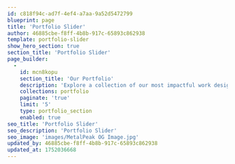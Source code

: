 ```yaml
---
id: c818f94c-ad7f-4ef4-a7aa-9a52d5472799
blueprint: page
title: 'Portfolio Slider'
author: 46885cbe-f8ff-4b8b-917c-65893c862938
template: portfolio-slider
show_hero_section: true
section_title: 'Portfolio Slider'
page_builder:
  -
    id: mcn8kopu
    section_title: 'Our Portfolio'
    description: 'Explore a collection of our most impactful work designed to solve real problems and deliver measurable results. Each project reflects our commitment to innovation, user experience, and visual excellence. From strategy to execution, we transform ideas into scalable digital solutions that drive success across industries.'
    collections: portfolio
    paginate: 'true'
    limit: '5'
    type: portfolio_section
    enabled: true
seo_title: 'Portfolio Slider'
seo_description: 'Portfolio Slider'
seo_image: 'images/MetalPeak OG Image.jpg'
updated_by: 46885cbe-f8ff-4b8b-917c-65893c862938
updated_at: 1752036668
---
```

